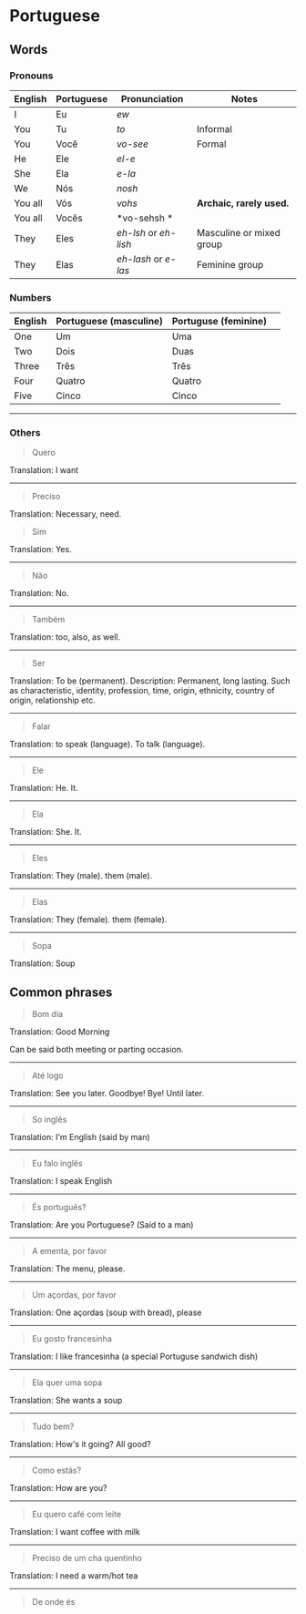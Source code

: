 # Portuguese

## Words

### Pronouns


| English | Portuguese | Pronunciation         | Notes                     |
| ------- | ---------- | --------------------- | ------------------------- |
| I       | Eu         | *ew*                  |                           |
| You     | Tu         | *to*                  | Informal                  |
| You     | Você       | *vo-see*              | Formal                    |
| He      | Ele        | *el-e*                |                           |
| She     | Ela        | *e-la*                |                           |
| We      | Nós        | *nosh*                |                           |
| You all | Vós        | *vohs*                | **Archaic, rarely used.** |
| You all | Vocês      | *vo-sehsh *           |                           |
| They    | Eles       | *eh-lsh* or *eh-lish* | Masculine or mixed group  |
| They    | Elas       | *eh-lash* or *e-las*  | Feminine group            |


### Numbers

| English  | Portuguese (masculine)  | Portuguse (feminine)  |  |
|---|---|---|---|
| One   | Um  | Uma  |   |
| Two   | Dois  | Duas  |   |
| Three   | Três  | Três  |   |
| Four   | Quatro  | Quatro  |   |
| Five   | Cinco  | Cinco  |   |

---

### Others

> Quero

Translation: I want

---

> Preciso

Translation: Necessary, need.


> Sim

Translation: Yes.

--- 


> Não

Translation: No.

---

> Também

Translation: too, also, as well.

---

> Ser

Translation: To be (permanent).
Description: Permanent, long lasting. Such as characteristic, identity, profession, time, origin, ethnicity, country of origin, relationship etc.

---


> Falar

Translation: to speak (language). To talk (language).

---

> Ele

Translation: He. It.

---

> Ela

Translation: She. It.

---

> Eles

Translation: They (male). them (male).

---

> Elas

Translation: They (female). them (female).

---

> Sopa

Translation: Soup

## Common phrases

> Bom dia

Translation: Good Morning

Can be said both meeting or parting occasion.

---

> Até logo

Translation: See you later. Goodbye! Bye! Until later.

---

> So inglês

Translation: I'm English (said by man)

---

> Eu falo inglês

Translation: I speak English

---

> És português?

Translation: Are you Portuguese? (Said to a man)

---

> A ementa, por favor

Translation: The menu, please.

---

> Um açordas, por favor

Translation: One açordas (soup with bread), please

---

> Eu gosto francesinha

Translation: I like francesinha (a special Portuguse sandwich dish)


---

> Ela quer uma sopa

Translation: She wants a soup

---

> Tudo bem?

Translation: How's it going? All good?

---

> Como estás?

Translation: How are you?

---

> Eu quero café com leite

Translation: I want coffee with milk

---

> Preciso de um cha quentinho

Translation: I need a warm/hot tea

---

> De onde és